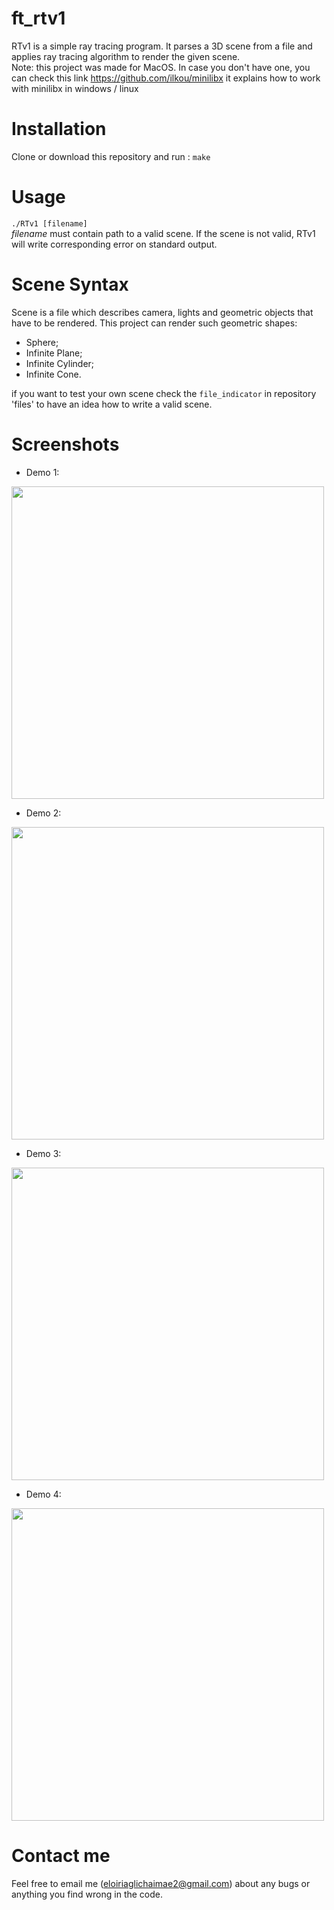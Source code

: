 # ft_rtv1

RTv1 is a simple ray tracing program. It parses a 3D scene from a file and applies ray tracing algorithm to render the given scene. <br/>
Note: this project was made for MacOS.
In case you don't have one, you can check this link https://github.com/ilkou/minilibx it explains how to work with minilibx in windows / linux

# Installation

Clone or download this repository and run : ```make```

# Usage

```./RTv1 [filename]``` <br>
*filename* must contain path to a valid scene.
If the scene is not valid, RTv1 will write corresponding error on standard output.

# Scene Syntax

Scene is a file which describes camera, lights and geometric objects that have to be rendered. This project can render such geometric shapes:

* Sphere;
* Infinite Plane;
* Infinite Cylinder;
* Infinite Cone.

if you want to test your own scene check the ```file_indicator``` in repository 'files' to have an idea how to write a valid scene.



# Screenshots

* Demo 1:

<img src="demo1.PNG" width="500" height="500">

* Demo 2:

<img src="demo2.PNG" width="500" height="500">

* Demo 3:

<img src="demo3.PNG" width="500" height="500">

* Demo 4:

<img src="demo4.PNG" width="500" height="500">

# Contact me

Feel free to email me (eloiriaglichaimae2@gmail.com) about any bugs or anything you find wrong in the code.
